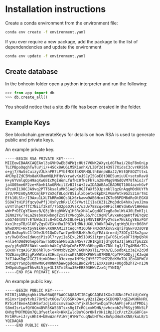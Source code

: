 # Installation instructions

Create a conda environment from the environment file:

``` bash
conda env create -f environment.yaml 
```

If you ever require a new package, add the package to the list of dependendencies and update the environment

``` bash
conda env update -f environment.yaml
```

## Create database

In the bnhcoin folder open a python interpreter and run the following:

``` python
>>> from app import db
>>> db.create_all()
```

You should notice that a site.db file has been created in the folder.

## Example Keys

See blockchain.generateKeys for details on how RSA is used to generate public and private keys.

An example private key.

```text
-----BEGIN RSA PRIVATE KEY-----
MIIEowIBAAKCAQEAnl3pGVH9wEb3WPWjcHUt7V6NK2AXycLdGFhai/2UqF8nOnLp
TLCPBpoOqqhTwTuVji/+4SCx8AUGLM5K1onhX/LZ0f2dI439l7XidsC3cvrKR55h
o+gj7/NwSsCuizyVJLknPR7LPYbfMCGf4K9RHQLthEAnpWBaJ2/H5tQF8OZTttxL
4MJhpIZdC5Mo8aKXRamWQLMfHyVxrwdvKoJSCyI5GoE8tD8ESumiuUC+setoRavU
H+y6YVmlqOpH9aqXw68IcMgiWonLfWfHc0fHzFh7Ln28HMqg9NGdQVM78fAioJ/f
ja4O05me6F2ze+Rbvh1AoGRMcilZvBIlsW+2zwIDAQABAoIBADRQT10G4azvhGvF
kPzoKIi98CJA9vq2PTT6ksaluMK51AqRxRGJTWXf5DJpsmkllqzGnAqgM0dXUYfh
iYU/PMzmOyAMCCmjkP7ZnXqfBLqdr85iulxbpetw3kpDRiVGmPntk9Gz521mrTmI
Efk10LSlr/I9Axu1LXLTkRRmO6Qs3LX6rkaww9AB6HcmtZKTe05PDM6dReOtEGXU
5SOA7tH1PJfqcy0wPfjJXxPyzhR/LlC5YVwt1IjIaCUZILZMq3dcB4hXxJyoJ2ma
uV4TlhpK7ffC7Niif3k8f/7bO2p6DJVsX/u3Uv788cqx09FiclHKYdnKwV1HHHmm
wW+P+DECgYEAxmzB/Q3j3htg0VWVq1HSRcXH41wQgdGG7egBa0xlWi4J0LEmHIjL
3ENm2YK/TeLaZ9sbnsGwbngTZxSTcVNdg5ku5S/hCC9gM7lAvxeKqqeKtf9EYq9z
uGG7404VS7rETbWdc3tc8+NCKLAKI8L0+LWj5MSVIBPZPy2Ydie7NckCgYEAzFGY
Xxo1hzpTB/GlOFyZgsDVEXxHRaIP8IWIdRNiUXOLY00kFD4Xy1gtWg3LHz+B68hf
9hwDXMc+Hxtpy9IkAFvXK9KAMIZTCeqC4MI6DhF7N3cWAksvSxqTirqGw/U3sQYB
qRl0m3wpVcC1fX9eJL91QoDzTwn7pv5NSBzKs9cCgYEAi4rmrdj73DIy12Sx2gaz
sr/RwBH5xeIdWugjP1s9l7ryyiIa5ExL2b5I8USi1tpnsEwF05LxSe8F7iMpQbRX
+nla4nDWd9Qhep6YawraSQOEaFN5u1EaN5v773H1Rgm1jdTgQtuJ1jaHS2fp6ZZs
gw/yj6q0GRf8WxLsuoNchAkCgYAHpCmRrPZBh3Hhgy0NrZDkLfgJ/l7gAM6dzTCs
SDxOFYcqAJGP3D6hkTuo+YkWMxbVzZmhJ60MhDsTiL/tKn/EL6sdbXLz3aIvZcDd
TQZEzmyQR3jgPxWWtni8IHu3ymz5xuK7A0O0KPGWzm07M08/CpYFFbODyjjKJwqW
3tTJ4wKBgG7GCZlHimNDhocL03exeyaIMY9gZHY5F7TtM72BdKMoTOLJEoG8PWCV
xHtspYrGnpby0mwMnCeW0NWAbWwgpdcmLBWdZvhtJExXXssKs+UOgdb2hT2+n13N
IHOpduDgpmT6kvBL5jg+3LISTmtBnw3B+EB893HWcZzxGjYYNIQ/
-----END RSA PRIVATE KEY-----
```

An example public key.

```text
-----BEGIN PUBLIC KEY-----
MIIBIjANBgkqhkiG9w0BAQEFAAOCAQ8AMIIBCgKCAQEA1KXx2UXNnJFn2iUjCmYg
mS1nxr1pqVtvbi78r93vt6Oe/lCO5SKk0A+Ly92zIZWgx5CDOND7/qEZwKHKkHRC
RY5i4fBem+AImHSefzdjLmbzsmv8auXdhYjk8lSePavDqaTFoAAFhjeFzaTPMDij
S8mdIsrLwfQY0Cm4BVR5KW53BTsxsRg1TcROLxxWDHN/pvhcxobZsP6Syj9Rk5LF
OHhgfMOTMDBm7QLQfyetle+R+HkKIwld8oYGbr0NlrXHiiRpJCcP/ztZXuG8FCe+
Mr1HFu+iJrysHhtH+bBwWznFViWrjHYMrTcuqNubHfVox8oVpd4o8xXNB/kuLB/1
YQIDAQAB
-----END PUBLIC KEY-----
```
